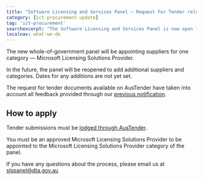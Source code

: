 ```yaml
---
title: "Software Licensing and Services Panel — Request For Tender released"
category: [ict-procurement-update]
tag: 'ict-procurement'
searchexcerpt: "The Software Licensing and Services Panel is now open for tender submissions."
localnav: what-we-do
---
```


The new whole-of-government panel will be appointing suppliers for one category — Microsoft Licensing Solutions Provider. 

In the future, the panel will be reopened to add additional suppliers and categories. Dates for any additions are not yet set. 

The request for tender documents available on AusTender have taken into account all feedback provided through our [previous notification](https://www.dta.gov.au/ict-procurement-update/request-for-feedback-on-a-new-software-licensing-services-panel/). 

## How to apply
Tender submissions must be [lodged through AusTender](https://www.tenders.gov.au/?event=public.atm.show&ATMUUID=7F4C32B5-0968-6025-74AF5136EB33444D).

You must be an approved Microsoft Licensing Solutions Provider to be appointed to the Microsoft Licensing Solutions Provider category of the panel.

If you have any questions about the process, please email us at [slspanel@dta.gov.au](mailto:slspanel@dta.gov.au) 
